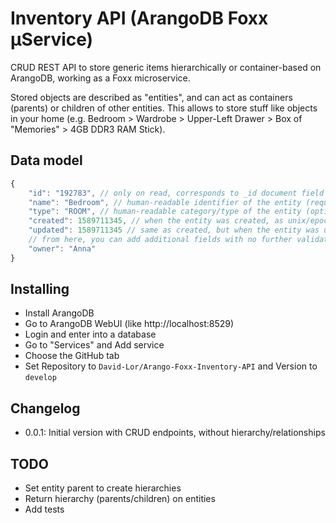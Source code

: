 # Inventory API (ArangoDB Foxx µService)

CRUD REST API to store generic items hierarchically or container-based on ArangoDB, working as a Foxx microservice.

Stored objects are described as "entities", and can act as containers (parents) or children of other entities. This allows to store stuff like objects in your home (e.g. Bedroom > Wardrobe > Upper-Left Drawer > Box of "Memories" > 4GB DDR3 RAM Stick).

## Data model

```js
{
    "id": "192783", // only on read, corresponds to _id document field (generated by arangodb, cannot be set, unique)
    "name": "Bedroom", // human-readable identifier of the entity (required, not unique)
    "type": "ROOM", // human-readable category/type of the entity (optional)
    "created": 1589711345, // when the entity was created, as unix/epoch timestamp in seconds (autogenerated, cannot be set)
    "updated": 1589711345 // same as created, but when the entity was updated for the last time
    // from here, you can add additional fields with no further validation
    "owner": "Anna"
}
```

## Installing

- Install ArangoDB
- Go to ArangoDB WebUI (like http://localhost:8529)
- Login and enter into a database
- Go to "Services" and Add service
- Choose the GitHub tab
- Set Repository to `David-Lor/Arango-Foxx-Inventory-API` and Version to `develop`

## Changelog

- 0.0.1: Initial version with CRUD endpoints, without hierarchy/relationships

## TODO

- Set entity parent to create hierarchies
- Return hierarchy (parents/children) on entities
- Add tests
